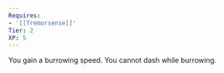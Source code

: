 ```yaml
---
Requires:
- '[[Tremorsense]]'
Tier: 2
XP: 5
---
```


You gain a burrowing speed. You cannot dash while burrowing.